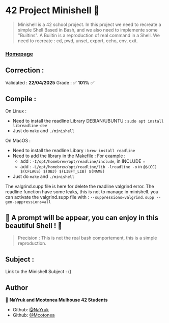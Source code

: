 # 42 Project Minishell 👋

> Minishell is a 42 school project. In this project we need to recreate a simple Shell
> Based in Bash, and we also need to implemente some "Builtins".
> A Builtin is a reproduction of real command in a Shell.
> We need to recreate : cd, pwd, unset, export, echo, env, exit.

### [Homepage](https://github.com/NaYruk/Minishell)

## Correction :

Validated : **22/04/2025**
Grade : ✅ **101%** ✅

## Compile :

On Linux :
- Need to install the readline Library DEBIAN/UBUNTU : `sudo apt install libreadline-dev`
- Just do `make` and `./minishell`

On MacOS :
- Need to install the readline Libary : `brew install readline`
- Need to add the library in the Makefile :
	For example :
	- add : `-I/opt/homebrew/opt/readline/include`, in INCLUDE =
	- add : `-L/opt/homebrew/opt/readline/lib -lreadline -o` 
		in `@$(CC) $(CFLAGS) $(OBJ) $(LIBFT_LIB) $(NAME)`
- Just do `make` and `./minishell`

The valgrind.supp file is here for delete the readline valgrind error.
The readline function have some leaks, this is not to manage in minishell.
you can activate the valgrind.supp file with : `--suppressions=valgrind.supp --gen-suppressions=all`

## 🎉 A prompt will be appear, you can enjoy in this beautiful Shell ! 🎉
> Precision : This is not the real bash comportement, this is a simple reproduction.

## Subject :
Link to the Minishell Subject : ()
## Author

👤 **NaYruk and Mcotonea Mulhouse 42 Students**

* Github: [@NaYruk](https://github.com/NaYruk)
* Github: [@Mcotonea](https://github.com/mcotonea42)